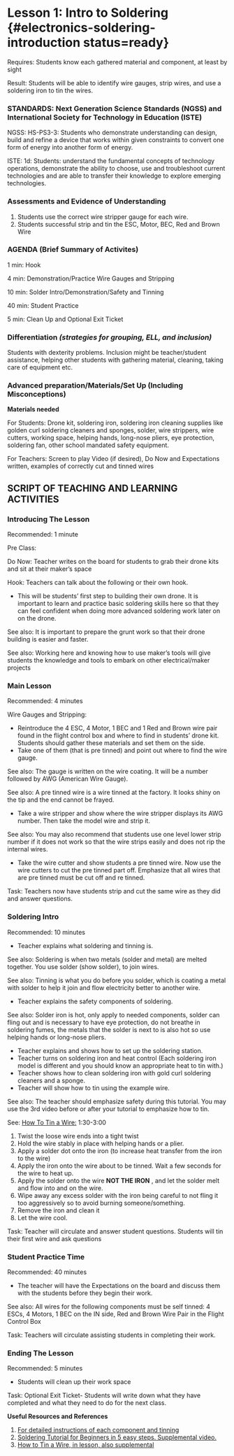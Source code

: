 # Lesson 1: Intro to Soldering {#electronics-soldering-introduction status=ready}

<div class='requirements' markdown='1'>

Requires: Students know each gathered material and component, at least by sight

Result: Students will be able to identify wire gauges, strip wires, and use a soldering iron to tin the wires.

</div>

### STANDARDS: Next Generation Science Standards (NGSS) and International Society for Technology in Education (ISTE)

NGSS: HS-PS3-3: Students who demonstrate understanding can design, build and refine a device that works within given constraints to convert one form of energy into another form of energy.

ISTE: 1d: Students: understand the fundamental concepts of technology operations, demonstrate the ability to choose, use and troubleshoot current technologies and are able to transfer their knowledge to explore emerging technologies.


### Assessments and Evidence of Understanding

1. Students use the correct wire stripper gauge for each wire.
2. Students successful strip and tin the ESC, Motor, BEC, Red and Brown Wire

### AGENDA (Brief Summary of Activites)

1 min: Hook

4 min: Demonstration/Practice Wire Gauges and Stripping

10 min: Solder Intro/Demonstration/Safety and Tinning

40 min: Student Practice

5 min: Clean Up and Optional Exit Ticket


### Differentiation _(strategies for grouping, ELL, and inclusion)_

Students with dexterity problems. Inclusion might be teacher/student assistance, helping other students with gathering material, cleaning, taking care of equipment etc.


### Advanced preparation/Materials/Set Up (Including Misconceptions)

**Materials needed**

For Students: Drone kit, soldering iron, soldering iron cleaning supplies like golden curl soldering cleaners and sponges, solder, wire strippers, wire cutters, working space, helping hands, long-nose pliers, eye protection, soldering fan, other school mandated safety equipment.

For Teachers: Screen to play Video (if desired), Do Now and Expectations written, examples of correctly cut and tinned wires

## SCRIPT OF TEACHING AND LEARNING ACTIVITIES


### Introducing The Lesson

Recommended: 1 minute

Pre Class:

Do Now: Teacher writes on the board for students to grab their drone kits and sit at their maker’s space

Hook: Teachers can talk about the following or their own hook.

-  This will be students’ first step to building their own drone. It is important to learn and practice basic soldering skills here so that they can feel confident when doing more advanced soldering work later on on the drone.

See also:  It is important to prepare the grunt work so that their drone building is easier and faster.

See also: Working here and knowing how to use maker’s tools will give students the knowledge and tools to embark on other electrical/maker projects


### Main Lesson

Recommended: 4 minutes

Wire Gauges and Stripping:

-  Reintroduce the 4 ESC, 4 Motor, 1 BEC and 1 Red and Brown wire pair found in the flight control box and where to find in students’ drone kit. Students should gather these materials and set them on the side.
-  Take one of them (that is pre tinned) and point out where to find the wire gauge.

See also:  The gauge is written on the wire coating. It will be a number followed by AWG (American Wire Gauge).

See also: A pre tinned wire is a wire tinned at the factory. It looks shiny on the tip and the end cannot be frayed.

-  Take a wire stripper and show where the wire stripper displays its AWG number. Then take the model wire and strip it.

See also: You may also recommend that students use one level lower strip number if it does not work so that the wire strips easily and does not rip the internal wires.

-  Take the wire cutter and show students a pre tinned wire. Now use the wire cutters to cut the pre tinned part off. Emphasize that all wires that are pre tinned must be cut off and re tinned.

Task: Teachers now have students strip and cut the same wire as they did and answer questions.


### Soldering Intro

Recommended: 10 minutes

-  Teacher explains what soldering and tinning is.

See also:  Soldering is when two metals (solder and metal) are melted together. You use solder (show solder), to join wires.

See also:   Tinning is what you do before you solder, which is coating a metal with solder to help it join and flow electricity better to another wire.

-  Teacher explains the safety components of soldering.

See also: Solder iron is hot, only apply to needed components, solder can fling out and is necessary to have eye protection, do not breathe in soldering fumes, the metals that the solder is next to is also hot so use helping hands or long-nose pliers.

-  Teacher explains and shows how to set up the soldering station.
-  Teacher turns on soldering iron and heat control (Each soldering iron model is different and you should know an appropriate heat to tin with.)
-  Teacher shows how to clean soldering iron with gold curl soldering cleaners and a sponge.
-  Teacher will show how to tin using the example wire.

See also: The teacher should emphasize safety during this tutorial. You may use the 3rd video before or after your tutorial to emphasize how to tin.


See: [How To Tin a Wire:](https://www.youtube.com/watch?v=pRPF4wpXX9Q) 1:30-3:00

1.  Twist the loose wire ends into a tight twist
2.  Hold the wire stably in place with helping hands or a plier.
3.  Apply a solder dot onto the iron (to increase heat transfer from the iron to the wire)
4. Apply the iron onto the wire about to be tinned. Wait a few seconds for the wire to heat up.
5. Apply the solder onto the wire **NOT THE IRON** , and let the solder melt and flow into and on the wire.
6.  Wipe away any excess solder with the iron being careful to not fling it too aggressively so to avoid burning someone/something.
7.  Remove the iron and clean it
8.  Let the wire cool.


Task: Teacher will circulate and answer student questions. Students will tin their first wire and ask questions


### Student Practice Time

Recommended: 40 minutes

-  The teacher will have the Expectations on the board and discuss them with the students before they begin their work.

See also: All wires for the following components must be self tinned: 4 ESCs, 4 Motors, 1 BEC on the IN side, Red and Brown Wire Pair in the Flight Control Box

Task: Teachers will circulate assisting students in completing their work.


### Ending The Lesson

Recommended: 5 minutes

-  Students will clean up their work space

Task:  Optional Exit Ticket- Students will write down what they have completed and what they need to do for the next class.


**Useful Resources and References**

1. [For detailed instructions of each component and tinning](https://docs.duckietown.org/daffy/opmanual_sky/out/build_phase0.html)
2. [Soldering Tutorial for Beginners in 5 easy steps. Supplemental video.](https://www.youtube.com/watch?v=Qps9woUGkvI)
3. [How to Tin a Wire, in lesson, also supplemental](https://www.youtube.com/watch?v=pRPF4wpXX9Q)
